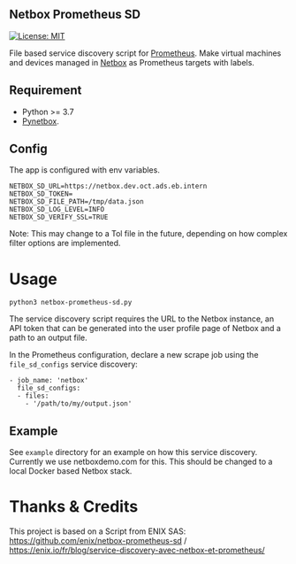 ## Netbox Prometheus SD

[![License: MIT](https://img.shields.io/badge/License-MIT-yellow.svg)](https://opensource.org/licenses/MIT)

File based service discovery script for [Prometheus](https://prometheus.io/).
Make virtual machines and devices managed in [Netbox](https://github.com/digitalocean/netbox) as Prometheus targets with labels.

## Requirement

- Python >= 3.7
- [Pynetbox](https://github.com/digitalocean/pynetbox/).

## Config

The app is configured with env variables.

    NETBOX_SD_URL=https://netbox.dev.oct.ads.eb.intern
    NETBOX_SD_TOKEN=
    NETBOX_SD_FILE_PATH=/tmp/data.json
    NETBOX_SD_LOG_LEVEL=INFO
    NETBOX_SD_VERIFY_SSL=TRUE

Note: This may change to a Tol file in the future, depending on how complex filter options are implemented.

# Usage

```
python3 netbox-prometheus-sd.py
```

The service discovery script requires the URL to the Netbox instance, an
API token that can be generated into the user profile page of Netbox and a path
to an output file.

In the Prometheus configuration, declare a new scrape job using the `file_sd_configs`
service discovery:

```
- job_name: 'netbox'
  file_sd_configs:
  - files:
    - '/path/to/my/output.json'
```

## Example

See `example` directory for an example on how this service discovery.
Currently we use netboxdemo.com for this. This should be changed to a local Docker based Netbox stack.

# Thanks & Credits

This project is based on a Script from ENIX SAS: https://github.com/enix/netbox-prometheus-sd / https://enix.io/fr/blog/service-discovery-avec-netbox-et-prometheus/
